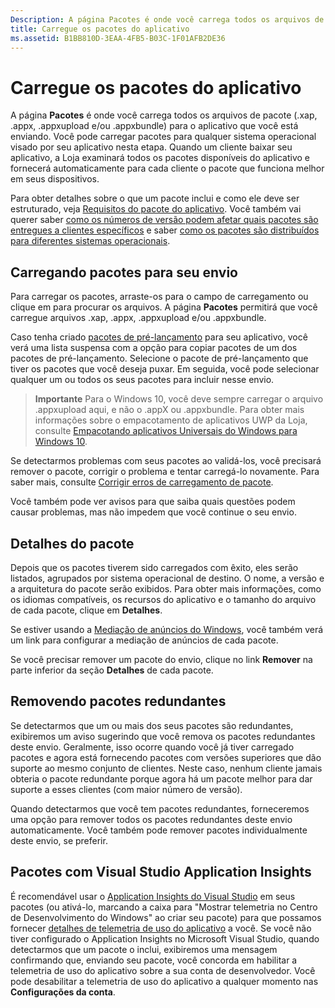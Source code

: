 ```yaml
---
Description: A página Pacotes é onde você carrega todos os arquivos de pacote (.xap, .appx, .appxupload e/ou .appxbundle) para o aplicativo que você está enviando. Você pode carregar pacotes para qualquer sistema operacional visado por seu aplicativo nesta etapa.
title: Carregue os pacotes do aplicativo
ms.assetid: B1BB810D-3EAA-4FB5-B03C-1F01AFB2DE36
---
```


# Carregue os pacotes do aplicativo


A página **Pacotes** é onde você carrega todos os arquivos de pacote (.xap, .appx, .appxupload e/ou .appxbundle) para o aplicativo que você está enviando. Você pode carregar pacotes para qualquer sistema operacional visado por seu aplicativo nesta etapa. Quando um cliente baixar seu aplicativo, a Loja examinará todos os pacotes disponíveis do aplicativo e fornecerá automaticamente para cada cliente o pacote que funciona melhor em seus dispositivos.

Para obter detalhes sobre o que um pacote inclui e como ele deve ser estruturado, veja [Requisitos do pacote do aplicativo](app-package-requirements.md). Você também vai querer saber [como os números de versão podem afetar quais pacotes são entregues a clientes específicos](package-version-numbering.md) e saber [como os pacotes são distribuídos para diferentes sistemas operacionais](guidance-for-app-package-management.md).

## Carregando pacotes para seu envio


Para carregar os pacotes, arraste-os para o campo de carregamento ou clique em para procurar os arquivos. A página **Pacotes** permitirá que você carregue arquivos .xap, .appx, .appxupload e/ou .appxbundle.

Caso tenha criado [pacotes de pré-lançamento](package-flights.md) para seu aplicativo, você verá uma lista suspensa com a opção para copiar pacotes de um dos pacotes de pré-lançamento. Selecione o pacote de pré-lançamento que tiver os pacotes que você deseja puxar. Em seguida, você pode selecionar qualquer um ou todos os seus pacotes para incluir nesse envio.

> **Importante** Para o Windows 10, você deve sempre carregar o arquivo .appxupload aqui, e não o .appX ou .appxbundle. Para obter mais informações sobre o empacotamento de aplicativos UWP da Loja, consulte [Empacotando aplicativos Universais do Windows para Windows 10](../packaging/packaging-uwp-apps.md).

Se detectarmos problemas com seus pacotes ao validá-los, você precisará remover o pacote, corrigir o problema e tentar carregá-lo novamente. Para saber mais, consulte [Corrigir erros de carregamento de pacote](resolve-package-upload-errors.md).

Você também pode ver avisos para que saiba quais questões podem causar problemas, mas não impedem que você continue o seu envio.

## Detalhes do pacote


Depois que os pacotes tiverem sido carregados com êxito, eles serão listados, agrupados por sistema operacional de destino. O nome, a versão e a arquitetura do pacote serão exibidos. Para obter mais informações, como os idiomas compatíveis, os recursos do aplicativo e o tamanho do arquivo de cada pacote, clique em **Detalhes**.

Se estiver usando a [Mediação de anúncios do Windows](../monetize/use-ad-mediation-to-maximize-revenue.md), você também verá um link para configurar a mediação de anúncios de cada pacote.

Se você precisar remover um pacote do envio, clique no link **Remover** na parte inferior da seção **Detalhes** de cada pacote.

## Removendo pacotes redundantes


Se detectarmos que um ou mais dos seus pacotes são redundantes, exibiremos um aviso sugerindo que você remova os pacotes redundantes deste envio. Geralmente, isso ocorre quando você já tiver carregado pacotes e agora está fornecendo pacotes com versões superiores que dão suporte ao mesmo conjunto de clientes. Neste caso, nenhum cliente jamais obteria o pacote redundante porque agora há um pacote melhor para dar suporte a esses clientes (com maior número de versão).

Quando detectarmos que você tem pacotes redundantes, forneceremos uma opção para remover todos os pacotes redundantes deste envio automaticamente. Você também pode remover pacotes individualmente deste envio, se preferir.

## Pacotes com Visual Studio Application Insights


É recomendável usar o [Application Insights do Visual Studio](http://go.microsoft.com/fwlink/?LinkId=615086) em seus pacotes (ou ativá-lo, marcando a caixa para "Mostrar telemetria no Centro de Desenvolvimento do Windows" ao criar seu pacote) para que possamos fornecer [detalhes de telemetria de uso do aplicativo](usage-report.md) a você. Se você não tiver configurado o Application Insights no Microsoft Visual Studio, quando detectarmos que um pacote o inclui, exibiremos uma mensagem confirmando que, enviando seu pacote, você concorda em habilitar a telemetria de uso do aplicativo sobre a sua conta de desenvolvedor. Você pode desabilitar a telemetria de uso do aplicativo a qualquer momento nas **Configurações da conta**.

 

 






<!--HONumber=Mar16_HO5-->


